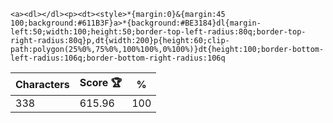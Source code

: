 `<a><dl></dl><p><dt><style>*{margin:0}&{margin:45 100;background:#611B3F}a>*{background:#BE3184}dl{margin-left:50;width:100;height:50;border-top-left-radius:80q;border-top-right-radius:80q}p,dt{width:200}p{height:60;clip-path:polygon(25%0%,75%0%,100%100%,0%100%)}dt{height:100;border-bottom-left-radius:106q;border-bottom-right-radius:106q`

| Characters | Score 🏆 | %   |
| ---------- | -------- | --- |
| 338        | 615.96   | 100 |
